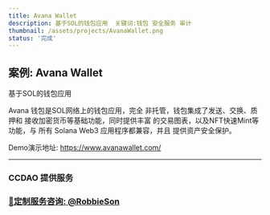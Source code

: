 ```yaml
---
title: Avana Wallet
description: 基于SOL的钱包应用  关键词:钱包 安全服务 审计
thumbnail: /assets/projects/AvanaWallet.png
status: '完成'
---
```


## 案例: Avana Wallet

基于SOL的钱包应用

Avana 钱包是SOL网络上的钱包应用，完全 非托管，钱包集成了发送、交换、质押和 接收加密货币等基础功能，同时提供丰富 的交易图表，以及NFT快速Mint等功能，与 所有 Solana Web3 应用程序都兼容，并且 提供资产安全保护。



Demo演示地址: https://www.avanawallet.com/

---

### CCDAO 提供服务


### **[🚀定制服务咨询: @RobbieSon](https://t.me/RobbieSon)**

